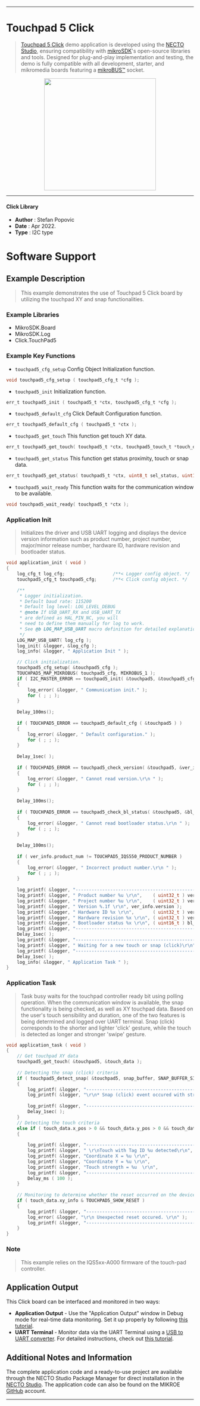 
---
# Touchpad 5 Click

> [Touchpad 5 Click](https://www.mikroe.com/?pid_product=MIKROE-5199) demo application is developed using
the [NECTO Studio](https://www.mikroe.com/necto), ensuring compatibility with [mikroSDK](https://www.mikroe.com/mikrosdk)'s
open-source libraries and tools. Designed for plug-and-play implementation and testing, the demo is fully compatible with
all development, starter, and mikromedia boards featuring a [mikroBUS&trade;](https://www.mikroe.com/mikrobus) socket.

<p align="center">
  <img src="https://www.mikroe.com/?pid_product=MIKROE-5199&image=1" height=300px>
</p>

---

#### Click Library

- **Author**        : Stefan Popovic
- **Date**          : Apr 2022.
- **Type**          : I2C type

# Software Support

## Example Description

>  This example demonstrates the use of Touchpad 5 Click board by utilizing the touchpad XY 
   and snap functionalities.

### Example Libraries

- MikroSDK.Board
- MikroSDK.Log
- Click.TouchPad5

### Example Key Functions

- `touchpad5_cfg_setup` Config Object Initialization function.
```c
void touchpad5_cfg_setup ( touchpad5_cfg_t *cfg );
```

- `touchpad5_init` Initialization function.
```c
err_t touchpad5_init ( touchpad5_t *ctx, touchpad5_cfg_t *cfg );
```

- `touchpad5_default_cfg` Click Default Configuration function.
```c
err_t touchpad5_default_cfg ( touchpad5_t *ctx );
```

- `touchpad5_get_touch` This function get touch XY data.
```c
err_t touchpad5_get_touch( touchpad5_t *ctx, touchpad5_touch_t *touch_data );
```

- `touchpad5_get_status` This function get status proximity, touch or snap data.
```c
err_t touchpad5_get_status( touchpad5_t *ctx, uint8_t sel_status, uint16_t *rx_data, uint8_t num_of_samples );
```

- `touchpad5_wait_ready` This function waits for the communication window to be available.
```c
void touchpad5_wait_ready( touchpad5_t *ctx );
```

### Application Init

>  Initializes the driver and USB UART logging and displays the device version information 
   such as product number, project number, major/minor release number, hardware ID, hardware
   revision and bootloader status.

```c
void application_init ( void ) 
{
    log_cfg_t log_cfg;                  /**< Logger config object. */
    touchpad5_cfg_t touchpad5_cfg;      /**< Click config object. */

    /** 
     * Logger initialization.
     * Default baud rate: 115200
     * Default log level: LOG_LEVEL_DEBUG
     * @note If USB_UART_RX and USB_UART_TX 
     * are defined as HAL_PIN_NC, you will 
     * need to define them manually for log to work. 
     * See @b LOG_MAP_USB_UART macro definition for detailed explanation.
     */
    LOG_MAP_USB_UART( log_cfg );
    log_init( &logger, &log_cfg );
    log_info( &logger, " Application Init " );

    // Click initialization.
    touchpad5_cfg_setup( &touchpad5_cfg );
    TOUCHPAD5_MAP_MIKROBUS( touchpad5_cfg, MIKROBUS_1 );
    if ( I2C_MASTER_ERROR == touchpad5_init( &touchpad5, &touchpad5_cfg ) ) 
    {
        log_error( &logger, " Communication init." );
        for ( ; ; );
    }
    
    Delay_100ms();
    
    if ( TOUCHPAD5_ERROR == touchpad5_default_cfg ( &touchpad5 ) )
    {
        log_error( &logger, " Default configuration." );
        for ( ; ; );
    }
    
    Delay_1sec( );
    
    if ( TOUCHPAD5_ERROR == touchpad5_check_version( &touchpad5, &ver_info ) )
    {
        log_error( &logger, " Cannot read version.\r\n " );
        for ( ; ; );
    }
    
    Delay_100ms();
    
    if ( TOUCHPAD5_ERROR == touchpad5_check_bl_status( &touchpad5, &bl_status ) )
    {
        log_error( &logger, " Cannot read bootloader status.\r\n " );
        for ( ; ; );
    }
    
    Delay_100ms();
    
    if ( ver_info.product_num != TOUCHPAD5_IQS550_PRODUCT_NUMBER ) 
    {
        log_error( &logger, " Incorrect product number.\r\n " );
        for ( ; ; );
    }
    
    log_printf( &logger, "----------------------------------------------------------------\r\n" );
    log_printf( &logger, " Product number %u \r\n",    ( uint32_t ) ver_info.product_num );
    log_printf( &logger, " Project number %u \r\n",    ( uint32_t ) ver_info.project_num );
    log_printf( &logger, " Version %.1f \r\n", ver_info.version );
    log_printf( &logger, " Hardware ID %x \r\n",       ( uint32_t ) ver_info.hw_id );
    log_printf( &logger, " Hardware revision %x \r\n", ( uint32_t ) ver_info.hw_revision );
    log_printf( &logger, " Bootloader status %x \r\n", ( uint16_t ) bl_status );
    log_printf( &logger, "----------------------------------------------------------------\r\n" );
    Delay_1sec( );
    log_printf( &logger, "----------------------------------------------------------------\r\n" );
    log_printf( &logger, " Waiting for a new touch or snap (click)\r\n" );
    log_printf( &logger, "----------------------------------------------------------------\r\n" );
    Delay_1sec( );
    log_info( &logger, " Application Task " );
}
```

### Application Task

>  Task busy waits for the touchpad controller ready bit using polling operation. When the
   communication window is available, the snap functionality is being checked, as well as 
   XY touchpad data. Based on the user's touch sensibility and duration, one of the two 
   features is being determined and logged over UART terminal. Snap (click) corresponds to
   the shorter and lighter 'click' gesture, while the touch is detected as longer and 
   stronger 'swipe' gesture.

```c
void application_task ( void ) 
{
    // Get touchpad XY data
    touchpad5_get_touch( &touchpad5, &touch_data );
    
    // Detecting the snap (click) criteria
    if ( touchpad5_detect_snap( &touchpad5, snap_buffer, SNAP_BUFFER_SIZE, &snap_reference) && touch_data.touch_strength > 0 )
    {
        log_printf( &logger, "----------------------------------------------------------------\r\n" );
        log_printf( &logger, "\r\n* Snap (click) event occured with strength: %u *\r\n", 
                                                                        ( uint16_t ) touch_data.touch_strength ); 
        log_printf( &logger, "----------------------------------------------------------------\r\n" );
        Delay_1sec( );
    }
    // Detecting the touch criteria
    else if ( touch_data.x_pos > 0 && touch_data.y_pos > 0 && touch_data.touch_strength > TOUCH_STRENGTH_THRESHOLD )
    {
        
        log_printf( &logger, "----------------------------------------------------------------\r\n" );
        log_printf( &logger, " \r\nTouch with Tag ID %u detected\r\n",  ( uint16_t ) touch_data.id_tag );
        log_printf( &logger, "Coordinate X = %u \r\n",                               touch_data.x_pos );
        log_printf( &logger, "Coordinate Y = %u \r\n",                               touch_data.y_pos );
        log_printf( &logger, "Touch strength = %u  \r\n",               ( uint16_t ) touch_data.touch_strength );
        log_printf( &logger, "----------------------------------------------------------------\r\n\r\n" );
        Delay_ms ( 100 );
    }
    
    // Monitoring to determine whether the reset occurred on the device after the last ack reset     
    if ( touch_data.xy_info & TOUCHPAD5_SHOW_RESET )
    {
        log_printf( &logger, "----------------------------------------------------------------\r\n" );
        log_error( &logger, "\r\n Unexpected reset occured. \r\n" ); 
        log_printf( &logger, "----------------------------------------------------------------\r\n\r\n" );
    }
}
```

### Note

> This example relies on the IQS5xx-A000 firmware of the touch-pad controller.

## Application Output

This Click board can be interfaced and monitored in two ways:
- **Application Output** - Use the "Application Output" window in Debug mode for real-time data monitoring.
Set it up properly by following [this tutorial](https://www.youtube.com/watch?v=ta5yyk1Woy4).
- **UART Terminal** - Monitor data via the UART Terminal using
a [USB to UART converter](https://www.mikroe.com/click/interface/usb?interface*=uart,uart). For detailed instructions,
check out [this tutorial](https://help.mikroe.com/necto/v2/Getting%20Started/Tools/UARTTerminalTool).

## Additional Notes and Information

The complete application code and a ready-to-use project are available through the NECTO Studio Package Manager for 
direct installation in the [NECTO Studio](https://www.mikroe.com/necto). The application code can also be found on
the MIKROE [GitHub](https://github.com/MikroElektronika/mikrosdk_click_v2) account.

---



